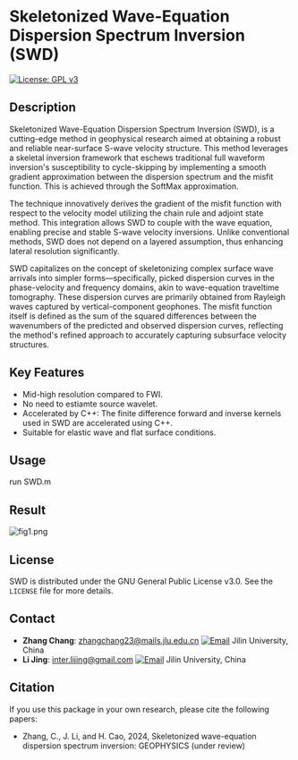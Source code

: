 # Skeletonized Wave-Equation Dispersion Spectrum Inversion (SWD)
[![License: GPL v3](https://img.shields.io/badge/License-GPLv3-blue.svg)](https://www.gnu.org/licenses/gpl-3.0)

## Description
Skeletonized Wave-Equation Dispersion Spectrum Inversion (SWD), is a cutting-edge method in geophysical research aimed at obtaining a robust and reliable near-surface S-wave velocity structure. This method leverages a skeletal inversion framework that eschews traditional full waveform inversion's susceptibility to cycle-skipping by implementing a smooth gradient approximation between the dispersion spectrum and the misfit function. This is achieved through the SoftMax approximation.

The technique innovatively derives the gradient of the misfit function with respect to the velocity model utilizing the chain rule and adjoint state method. This integration allows SWD to couple with the wave equation, enabling precise and stable S-wave velocity inversions. Unlike conventional methods, SWD does not depend on a layered assumption, thus enhancing lateral resolution significantly.

SWD capitalizes on the concept of skeletonizing complex surface wave arrivals into simpler forms—specifically, picked dispersion curves in the phase-velocity and frequency domains, akin to wave-equation traveltime tomography. These dispersion curves are primarily obtained from Rayleigh waves captured by vertical-component geophones. The misfit function itself is defined as the sum of the squared differences between the wavenumbers of the predicted and observed dispersion curves, reflecting the method's refined approach to accurately capturing subsurface velocity structures.

## Key Features
- Mid-high resolution compared to FWI.
- No need to estiamte source wavelet.
- Accelerated by C++: The finite difference forward and inverse kernels used in SWD are accelerated using C++.
- Suitable for elastic wave and flat surface conditions.

   
## Usage
run SWD.m

## Result
![fig1.png](fig1.png)

## License
SWD is distributed under the GNU General Public License v3.0. See the `LICENSE` file for more details.

## Contact
- **Zhang Chang**: zhangchang23@mails.jlu.edu.cn
[![Email](https://img.shields.io/badge/Email-zhangchang23@mails.jlu.edu.cn-blue)](mailto:zhangchang23@mails.jlu.edu.cn)  Jilin University, China
- **Li Jing**: inter.lijing@gmail.com
  [![Email](https://img.shields.io/badge/Email-inter.lijing@gmail.com-red)](mailto:inter.lijing@gmail.com)   Jilin University, China

## Citation
If you use this package in your own research, please cite the following papers:

- Zhang, C., J. Li, and H. Cao, 2024, Skeletonized wave-equation dispersion spectrum inversion: GEOPHYSICS (under review)
